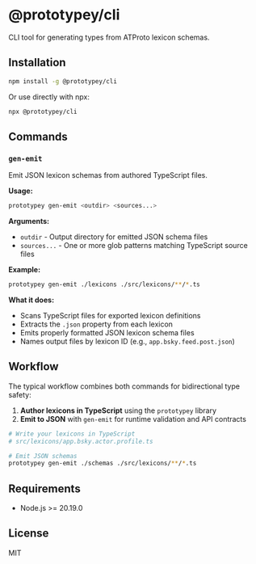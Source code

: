 # @prototypey/cli

CLI tool for generating types from ATProto lexicon schemas.

## Installation

```bash
npm install -g @prototypey/cli
```

Or use directly with npx:

```bash
npx @prototypey/cli
```

## Commands

### `gen-emit`

Emit JSON lexicon schemas from authored TypeScript files.

**Usage:**

```bash
prototypey gen-emit <outdir> <sources...>
```

**Arguments:**

- `outdir` - Output directory for emitted JSON schema files
- `sources...` - One or more glob patterns matching TypeScript source files

**Example:**

```bash
prototypey gen-emit ./lexicons ./src/lexicons/**/*.ts
```

**What it does:**

- Scans TypeScript files for exported lexicon definitions
- Extracts the `.json` property from each lexicon
- Emits properly formatted JSON lexicon schema files
- Names output files by lexicon ID (e.g., `app.bsky.feed.post.json`)

## Workflow

The typical workflow combines both commands for bidirectional type safety:

1. **Author lexicons in TypeScript** using the `prototypey` library
2. **Emit to JSON** with `gen-emit` for runtime validation and API contracts

```bash
# Write your lexicons in TypeScript
# src/lexicons/app.bsky.actor.profile.ts

# Emit JSON schemas
prototypey gen-emit ./schemas ./src/lexicons/**/*.ts
```

## Requirements

- Node.js >= 20.19.0

## License

MIT
